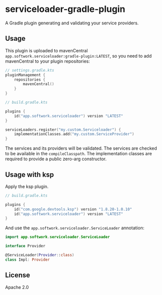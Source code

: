 # serviceloader-gradle-plugin

A Gradle plugin generating and validating your service providers.

## Usage

This plugin is uploaded to mavenCentral `app.softwork.serviceloader:gradle-plugin:LATEST`, so you need to add
mavenCentral to your plugin repositories:

```kotlin
// settings.gradle.kts
pluginManagement {
    repositories {
        mavenCentral()
    }
}
```

```kotlin
// build.gradle.kts

plugins {
    id("app.softwork.serviceloader") version "LATEST"
}

serviceLoaders.register("my.custom.Serviceloader") {
    implementationClasses.add("my.custom.ServiceProvider")
}
```

The services and its providers will be validated.
The services are checked to be available in the `compileClasspath`.
The implementation classes are required to provide a public zero-arg constructor.

## Usage with ksp

Apply the ksp plugin.

```kotlin
// build.gradle.kts

plugins {
    id("com.google.devtools.ksp") version "1.8.20-1.0.10"
    id("app.softwork.serviceloader") version "LATEST"
}
```
And use the `app.softwork.serviceloader.ServiceLoader` annotation:
```kotlin
import app.softwork.serviceloader.ServiceLoader

interface Provider

@ServiceLoader(Provider::class)
class Impl: Provider
```

## License

Apache 2.0
